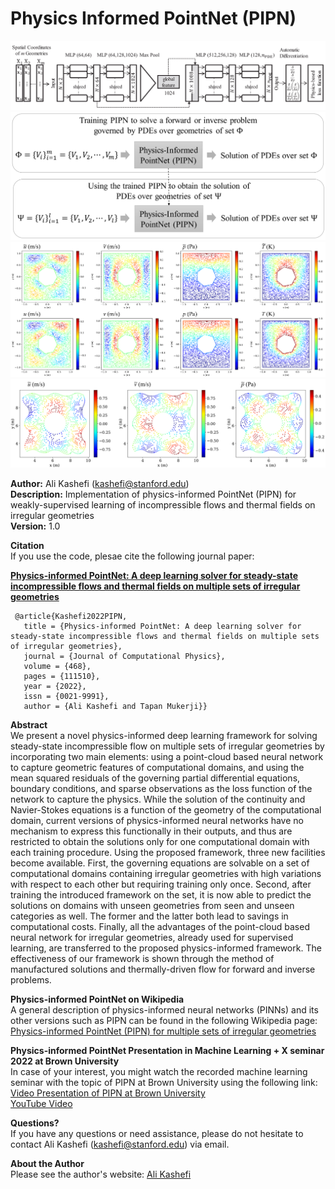 # Physics Informed PointNet (PIPN)

![pic](./Fig1_Revised-1.png)
![pic](./heat0.png)
![pic](./heat2.png)
![pic](./heat1.png)

**Author:** Ali Kashefi (kashefi@stanford.edu)<br>
**Description:** Implementation of physics-informed PointNet (PIPN) for weakly-supervised learning of incompressible flows and thermal fields on irregular geometries<br>
**Version:** 1.0 <br>

**Citation** <br>
If you use the code, plesae cite the following journal paper: <br>

**[Physics-informed PointNet: A deep learning solver for steady-state incompressible flows and thermal fields on multiple sets of irregular geometries](https://doi.org/10.1016/j.jcp.2022.111510)**

     @article{Kashefi2022PIPN, 
       title = {Physics-informed PointNet: A deep learning solver for steady-state incompressible flows and thermal fields on multiple sets of irregular geometries},
       journal = {Journal of Computational Physics}, 
       volume = {468}, 
       pages = {111510}, 
       year = {2022}, 
       issn = {0021-9991},
       author = {Ali Kashefi and Tapan Mukerji}}

**Abstract** <br>
We present a novel physics-informed deep learning framework for solving steady-state incompressible flow on multiple sets of irregular geometries by incorporating two main elements: using a point-cloud based neural network to capture geometric features of computational domains, and using the mean squared residuals of the governing partial differential equations, boundary conditions, and sparse observations as the loss function of the network to capture the physics. While the solution of the continuity and Navier-Stokes equations is a function of the geometry of the computational domain, current versions of physics-informed neural networks have no mechanism to express this functionally in their outputs, and thus are restricted to obtain the solutions only for one computational domain with each training procedure. Using the proposed framework, three new facilities become available. First, the governing equations are solvable on a set of computational domains containing irregular geometries with high variations with respect to each other but requiring training only once. Second, after training the introduced framework on the set, it is now able to predict the solutions on domains with unseen geometries from seen and unseen categories as well. The former and the latter both lead to savings in computational costs. Finally, all the advantages of the point-cloud based neural network for irregular geometries, already used for supervised learning, are transferred to the proposed physics-informed framework. The effectiveness of our framework is shown through the method of manufactured solutions and thermally-driven flow for forward and inverse problems.


**Physics-informed PointNet on Wikipedia** <br>
A general description of physics-informed neural networks (PINNs) and its other versions such as PIPN can be found in the following Wikipedia page:<br>
[Physics-informed PointNet (PIPN) for multiple sets of irregular geometries](https://en.wikipedia.org/wiki/Physics-informed_neural_networks#Physics-informed_PointNet_(PIPN)_for_multiple_sets_of_irregular_geometries)

**Physics-informed PointNet Presentation in Machine Learning + X seminar 2022 at Brown University**<br>
In case of your interest, you might watch the recorded machine learning seminar with the topic of PIPN at Brown University using the following link:<br> 
[Video Presentation of PIPN at Brown University](https://www.dropbox.com/s/oafbjl6xaihotqa/GMT20220325-155140_Recording_2560x1440.mp4?dl=0) <br>
[YouTube Video](https://www.youtube.com/watch?v=faeHARnPSVE)


**Questions?** <br>
If you have any questions or need assistance, please do not hesitate to contact Ali Kashefi (kashefi@stanford.edu) via email. 

**About the Author** <br>
Please see the author's website: [Ali Kashefi](https://web.stanford.edu/~kashefi/) 
